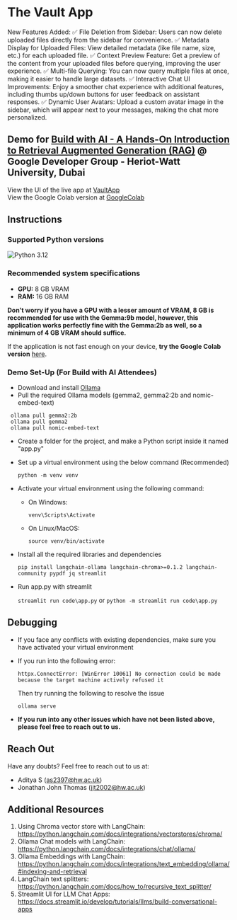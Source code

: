 # The Vault App

New Features Added:
✅ File Deletion from Sidebar: Users can now delete uploaded files directly from the sidebar for convenience.
✅ Metadata Display for Uploaded Files: View detailed metadata (like file name, size, etc.) for each uploaded file.
✅ Context Preview Feature: Get a preview of the content from your uploaded files before querying, improving the user experience.
✅ Multi-file Querying: You can now query multiple files at once, making it easier to handle large datasets.
✅ Interactive Chat UI Improvements: Enjoy a smoother chat experience with additional features, including thumbs up/down buttons for user feedback on assistant responses.
✅ Dynamic User Avatars: Upload a custom avatar image in the sidebar, which will appear next to your messages, making the chat more personalized.



## Demo for [Build with AI - A Hands-On Introduction to Retrieval Augmented Generation (RAG)](https://gdg.community.dev/events/details/google-gdg-on-campus-heriot-watt-university-dubai-dubai-united-arab-emirates-presents-build-with-ai-a-hands-on-introduction-to-retrieval-augmented-generation-rag/) @ Google Developer Group - Heriot-Watt University, Dubai

View the UI of the live app at [VaultApp](https://vaultapp.streamlit.app) <br>
View the Google Colab version at [GoogleColab](https://colab.research.google.com/drive/1Hqru_V6wlqE686eDngfkK_9dAZHkMrIt?usp=sharing)

## Instructions

### Supported Python versions

![Python 3.12](https://github.com/jonathanjthomas/GDG-RAG-Demo/actions/workflows/python-3.12.yml/badge.svg)

### Recommended system specifications

- **GPU:** 8 GB VRAM
- **RAM:** 16 GB RAM

**Don't worry if you have a GPU with a lesser amount of VRAM, 8 GB is recommended for use with the Gemma:9b model, however, this application works perfectly fine with the Gemma:2b as well, so a minimum of 4 GB VRAM should suffice.**

If the application is not fast enough on your device, **try the Google Colab version** [here](https://colab.research.google.com/drive/1Hqru_V6wlqE686eDngfkK_9dAZHkMrIt?usp=sharing).

### Demo Set-Up (For Build with AI Attendees)
- Download and install [Ollama](https://ollama.com/download)
- Pull the required Ollama models (gemma2, gemma2:2b and nomic-embed-text)
  
 ```shell
  ollama pull gemma2:2b
  ollama pull gemma2
  ollama pull nomic-embed-text
  ```

- Create a folder for the project, and make a Python script inside it named "app.py"
- Set up a virtual environment using the below command (Recommended)

  ```shell
  python -m venv venv
  ```

- Activate your virtual environment using the following command:

  - On Windows:
    ```shell
    venv\Scripts\Activate
    ```
  - On Linux/MacOS:
    ```shell
    source venv/bin/activate
    ```

- Install all the required libraries and dependencies

  ```shell
  pip install langchain-ollama langchain-chroma>=0.1.2 langchain-community pypdf jq streamlit
  ```
  
- Run app.py with streamlit
  
  `streamlit run code\app.py` or `python -m streamlit run code\app.py`

## Debugging

- If you face any conflicts with existing dependencies, make sure you have activated your virtual environment

- If you run into the following error:
  ```shell
  httpx.ConnectError: [WinError 10061] No connection could be made because the target machine actively refused it
  ```
  Then try running the following to resolve the issue
  ```shell
  ollama serve
  ```
- **If you run into any other issues which have not been listed above, please feel free to reach out to us.**

## Reach Out

Have any doubts? Feel free to reach out to us at:

- Aditya S (as2397@hw.ac.uk)
- Jonathan John Thomas (jjt2002@hw.ac.uk)

## Additional Resources

1.	Using Chroma vector store with LangChain: https://python.langchain.com/docs/integrations/vectorstores/chroma/
2.	Ollama Chat models with LangChain: https://python.langchain.com/docs/integrations/chat/ollama/
3.	Ollama Embeddings with LangChain: https://python.langchain.com/docs/integrations/text_embedding/ollama/#indexing-and-retrieval
4.	LangChain text splitters: https://python.langchain.com/docs/how_to/recursive_text_splitter/
5.	Streamlit UI for LLM Chat Apps: https://docs.streamlit.io/develop/tutorials/llms/build-conversational-apps
